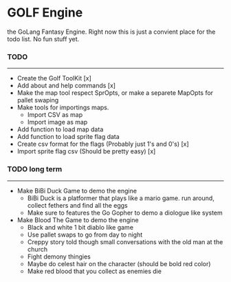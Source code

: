 # GOLF Engine
the GoLang Fantasy Engine. Right now this is just a convient place for the todo list. No fun stuff yet.

### TODO
---
* Create the Golf ToolKit [x]
* Add about and help commands [x]
* Make the map tool respect SprOpts, or make a separete MapOpts for pallet swaping
* Make tools for importings maps.
  * Import CSV as map
  * Import image as map
* Add function to load map data
* Add function to load sprite flag data
* Create csv format for the flags (Probably just 1's and 0's) [x]
* Import sprite flag csv (Should be pretty easy) [x]

### TODO long term
---
* Make BiBi Duck Game to demo the engine
  * BiBi Duck is a platformer that plays like a mario game. run around, collect fethers and find all the eggs
  * Make sure to features the Go Gopher to demo a diologue like system
* Make Blood The Game to demo the engine
  * Black and white 1 bit diablo like game
  * Use pallet swaps to go from day to night
  * Creppy story told though small conversations with the old man at the church
  * Fight demony thingies
  * Maybe do celest hair on the character (should be bold red color)
  * Make red blood that you collect as enemies die
  